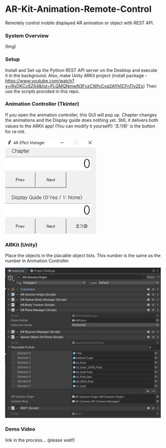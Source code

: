 # AR-Kit-Animation-Remote-Control
Remotely control mobile displayed AR animation or object with REST API.


### System Overview
(Img)


### Setup
Install and Set-up the Python REST API server on the Desktop and execute it in the background.
Also, make Unity ARKit project (install package - https://www.youtube.com/watch?v=iRxDKCc6Z64&list=PLQMQNmwN3FvzCWfvCvq2AYh1CFnTlv2Es)
Then use the scripts provided in this repo.


### Animation Controller (Tkinter)
If you open the animation controller, this GUI will pop up.
Chapter changes the animations and the Display guide does nothing yet.
Still, it delivers both values to the ARKit app! (You can modify it yourself!)
'초기화' is the button for re-init.

![ex_screenshot](https://github.com/jinwook31/AR-Kit-Animation-Remote-Control/blob/main/img/manager.PNG)


### ARKit (Unity)
Place the objects in the placable object lists.
This number is the same as the number in Animation Controller.

![ex_screenshot](https://github.com/jinwook31/AR-Kit-Animation-Remote-Control/blob/main/img/inspector.png)


### Demo Video
link in the process... (please wait!)

